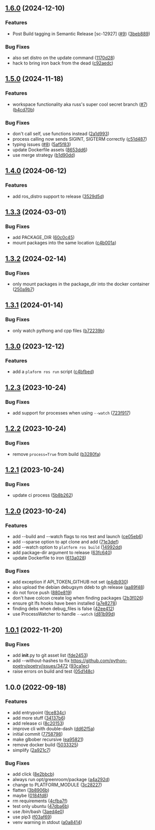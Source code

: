 ## [1.6.0](https://github.com/Greenroom-Robotics/platform_cli/compare/v1.5.0...v1.6.0) (2024-12-10)


### Features

* Post Build tagging in Semantic Release [sc-12927] ([#9](https://github.com/Greenroom-Robotics/platform_cli/issues/9)) ([3beb889](https://github.com/Greenroom-Robotics/platform_cli/commit/3beb88930a1b5f4835ba175d1b4b20dc69861ee6))


### Bug Fixes

* also set distro on the update command ([1170d28](https://github.com/Greenroom-Robotics/platform_cli/commit/1170d2851936c396a567e1bc98a1120d6d2e1c0d))
* hack to bring iron back from the dead ([c92aedc](https://github.com/Greenroom-Robotics/platform_cli/commit/c92aedc03f9cf93cd2278ceb11e478cd025575a6))

## [1.5.0](https://github.com/Greenroom-Robotics/platform_cli/compare/v1.4.0...v1.5.0) (2024-11-18)


### Features

* workspace functionality aka russ's super cool secret branch ([#7](https://github.com/Greenroom-Robotics/platform_cli/issues/7)) ([b4cd70b](https://github.com/Greenroom-Robotics/platform_cli/commit/b4cd70bf9107ca9019e34326abfb68eb1cb8bf04))


### Bug Fixes

* don't call self, use functions instead ([2a1d993](https://github.com/Greenroom-Robotics/platform_cli/commit/2a1d993930ba735eac33601a36faeef75ceccc3c))
* process calling now sends SIGINT, SIGTERM correctly ([c51d487](https://github.com/Greenroom-Robotics/platform_cli/commit/c51d487bb4544ddf6de13d677293997660130668))
* typing issues ([#8](https://github.com/Greenroom-Robotics/platform_cli/issues/8)) ([5af5f83](https://github.com/Greenroom-Robotics/platform_cli/commit/5af5f83c0ddd5b0e2928f3302e854f250df11f53))
* update Dockerfile assets ([8653dd6](https://github.com/Greenroom-Robotics/platform_cli/commit/8653dd6b22d8f6a304f9197e875c949dded0ad5e))
* use merge strategy ([b1d90dd](https://github.com/Greenroom-Robotics/platform_cli/commit/b1d90ddc64b49e95e4405fcdc837dca22e027f88))

## [1.4.0](https://github.com/Greenroom-Robotics/platform_cli/compare/v1.3.3...v1.4.0) (2024-06-12)


### Features

* add ros_distro support to release ([3529d5d](https://github.com/Greenroom-Robotics/platform_cli/commit/3529d5dcf4db6ccdcc76440d56f5c01abd6434c8))

## [1.3.3](https://github.com/Greenroom-Robotics/platform_cli/compare/v1.3.2...v1.3.3) (2024-03-01)


### Bug Fixes

* add PACKAGE_DIR ([60c0c45](https://github.com/Greenroom-Robotics/platform_cli/commit/60c0c45af812a80b9c621701560123fc7880b1a9))
* mount packages into the same location ([c4b001a](https://github.com/Greenroom-Robotics/platform_cli/commit/c4b001a30faf885724024bc873fcd81f2150e570))

## [1.3.2](https://github.com/Greenroom-Robotics/platform_cli/compare/v1.3.1...v1.3.2) (2024-02-14)


### Bug Fixes

* only mount packages in the package_dir into the docker container ([250a9b7](https://github.com/Greenroom-Robotics/platform_cli/commit/250a9b790037278f9e31bddffe382096b4b14a0d))

## [1.3.1](https://github.com/Greenroom-Robotics/platform_cli/compare/v1.3.0...v1.3.1) (2024-01-14)


### Bug Fixes

* only watch pythong and cpp files ([b72239b](https://github.com/Greenroom-Robotics/platform_cli/commit/b72239b1be09dc503a6134c369e2c581852cfa10))

## [1.3.0](https://github.com/Greenroom-Robotics/platform_cli/compare/v1.2.3...v1.3.0) (2023-12-12)


### Features

* add a `plaform ros run` script ([c4bfbed](https://github.com/Greenroom-Robotics/platform_cli/commit/c4bfbedecaadf0b661f5acfbabc8f59674b7d023))

## [1.2.3](https://github.com/Greenroom-Robotics/platform_cli/compare/v1.2.2...v1.2.3) (2023-10-24)


### Bug Fixes

* add support for processes when using `--watch` ([723f917](https://github.com/Greenroom-Robotics/platform_cli/commit/723f9175937b896e3b1afd8ae88dbe8e7bdcaa4e))

## [1.2.2](https://github.com/Greenroom-Robotics/platform_cli/compare/v1.2.1...v1.2.2) (2023-10-24)


### Bug Fixes

* remove `process=True` from build ([b3280fa](https://github.com/Greenroom-Robotics/platform_cli/commit/b3280fae13831db2900fd06b365cbe1d3474b410))

## [1.2.1](https://github.com/Greenroom-Robotics/platform_cli/compare/v1.2.0...v1.2.1) (2023-10-24)


### Bug Fixes

* update ci process ([5b8b262](https://github.com/Greenroom-Robotics/platform_cli/commit/5b8b262b14919a8c85564de8dca84b3b4ba92914))

## [1.2.0](https://github.com/Greenroom-Robotics/platform_cli/compare/v1.1.0...v1.2.0) (2023-10-24)


### Features

* add --build and --watch flags to ros test and launch ([ce05eb6](https://github.com/Greenroom-Robotics/platform_cli/commit/ce05eb620d5fd931f140169994c3523fa71ea759))
* add --sparse option to apt clone and add ([71e3def](https://github.com/Greenroom-Robotics/platform_cli/commit/71e3def7b9f1dfea266c7536d3912ef077e59443))
* add --watch option to `platform ros build` ([14992dd](https://github.com/Greenroom-Robotics/platform_cli/commit/14992dd43b39c35beba1d23c0f2c3a90a44907fc))
* add package-dir argument to release ([63fc640](https://github.com/Greenroom-Robotics/platform_cli/commit/63fc64022615a84d1e3182c7a754848e79e0cdad))
* update Dockerfile to iron ([613a028](https://github.com/Greenroom-Robotics/platform_cli/commit/613a028e77f949d886c906c30f011ed0fb81ac46))


### Bug Fixes

* add exception if API_TOKEN_GITHUB not set ([e4db930](https://github.com/Greenroom-Robotics/platform_cli/commit/e4db9304552011f3bf2a579a005ba82d3d47b15e))
* also upload the debian debugsym ddeb to gh release ([aa89f48](https://github.com/Greenroom-Robotics/platform_cli/commit/aa89f48127fb5ced703408caaffeb585889aa63a))
* do not force push ([880e819](https://github.com/Greenroom-Robotics/platform_cli/commit/880e81975a037c7d6737e2d1a678f0ff20098252))
* don't have colcon create log when finding packages ([2b3f026](https://github.com/Greenroom-Robotics/platform_cli/commit/2b3f026c75ddaddfe960897b92c0a155c43f6998))
* ensure git lfs hooks have been installed ([a7e8278](https://github.com/Greenroom-Robotics/platform_cli/commit/a7e8278d5e34ddc885d629d788d66374227ecf66))
* finding debs when debug_files is false ([42ee412](https://github.com/Greenroom-Robotics/platform_cli/commit/42ee4120acf10523228643c3ceb93578b7ca0b4e))
* use ProcessWatcher to handle `--watch` ([d81b99d](https://github.com/Greenroom-Robotics/platform_cli/commit/d81b99dbdf0fd592d6cdad7e139fb24c1da7a611))

## [1.0.1](https://github.com/Greenroom-Robotics/platform_cli/compare/v1.0.0...v1.0.1) (2022-11-20)


### Bug Fixes

* add __init__.py to git asset list ([fde2453](https://github.com/Greenroom-Robotics/platform_cli/commit/fde24539e8e44e6d497306864f327b9b98949173))
* add --without-hashes to fix https://github.com/python-poetry/poetry/issues/3472 ([93ca1ec](https://github.com/Greenroom-Robotics/platform_cli/commit/93ca1ecd0bc495ef4dfeb62b73e410763c8ae222))
* raise errors on build and test ([05d148c](https://github.com/Greenroom-Robotics/platform_cli/commit/05d148c0f6837cf1c9b5183ffe233ffada5c23c8))

## 1.0.0 (2022-09-18)


### Features

* add entrypoint ([9ce834c](https://github.com/Greenroom-Robotics/platform_cli/commit/9ce834cad55d039ac25dee1daa48b369baff5169))
* add more stuff ([34137b6](https://github.com/Greenroom-Robotics/platform_cli/commit/34137b6fdc8abca034fa5735fba97669f0d79dba))
* add release ci ([8c20153](https://github.com/Greenroom-Robotics/platform_cli/commit/8c201532cbbb950480af4134869bbf058995be6f))
* improve cli with double-dash ([dd62f5a](https://github.com/Greenroom-Robotics/platform_cli/commit/dd62f5a65d89e0f5773cdc1215395f242f2ef0d4))
* initial commit ([7758798](https://github.com/Greenroom-Robotics/platform_cli/commit/775879853f8a38465bcaaf978fad28051d297001))
* make glbober recursive ([ea95821](https://github.com/Greenroom-Robotics/platform_cli/commit/ea9582146ce9dd5b0dffe25c5ef591e8217c50de))
* remove docker build ([5033325](https://github.com/Greenroom-Robotics/platform_cli/commit/50333250dbe30ac215d7543608939890f54c318c))
* simplify ([2a921c7](https://github.com/Greenroom-Robotics/platform_cli/commit/2a921c7928ade04a8c394f51f7db2c1f99d1a9e7))


### Bug Fixes

* add click ([8e2bbcb](https://github.com/Greenroom-Robotics/platform_cli/commit/8e2bbcb014fc32bfd90c60c1cb7fc3a8a212561d))
* always run opt/greenroom/package ([a4a292d](https://github.com/Greenroom-Robotics/platform_cli/commit/a4a292db45b80891754d2febb64bc0c5e96b22bb))
* change to PLATFORM_MODULE ([3c28227](https://github.com/Greenroom-Robotics/platform_cli/commit/3c28227d05a9272e23e64cea654b139a6e80eab0))
* flatten ([3b8906b](https://github.com/Greenroom-Robotics/platform_cli/commit/3b8906bd2214d020fddca929c6447eb7e99eee68))
* maybe ([0184fd8](https://github.com/Greenroom-Robotics/platform_cli/commit/0184fd8e64db2ea78d17f98ce62c5c6339e066b6))
* rm requirements ([4cfba7f](https://github.com/Greenroom-Robotics/platform_cli/commit/4cfba7f1d82f1578a002321d9eb92b698e31b861))
* test only ubuntu ([47dba6b](https://github.com/Greenroom-Robotics/platform_cli/commit/47dba6baa3e2f19887bc5966e9d00268405bb8dc))
* use /bin/bash ([3aed4e0](https://github.com/Greenroom-Robotics/platform_cli/commit/3aed4e0bc75862eac4253faf9ef760a958457e40))
* use pip3 ([f03af69](https://github.com/Greenroom-Robotics/platform_cli/commit/f03af69493ef4e3a5e016aee9f7f8aa9750e3411))
* venv warning in stdout ([a0a8414](https://github.com/Greenroom-Robotics/platform_cli/commit/a0a84140a8117b29a07d46e9c2cc6607d9ea66a0))
